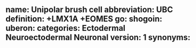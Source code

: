 name: Unipolar brush cell
abbreviation: UBC
definition: +LMX1A +EOMES
go:
shogoin: 
uberon: 
categories: Ectodermal Neuroectodermal Neuronal
version: 1
synonyms:
---


